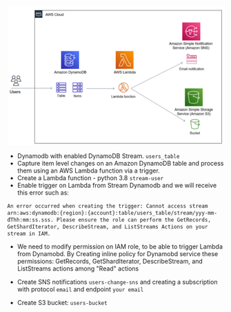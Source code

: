![](./amazon-dynamodb-streams-trigger-aws-lambda-function-with-s3-and-sns.png)
- Dynamodb with enabled DynamoDB Stream. `users_table`
- Capture item level changes on an Amazon DynamoDB table and process them using an AWS Lambda function via a trigger.
- Create a Lambda function - python 3.8 `stream-user`
- Enable trigger on Lambda from Stream Dynamodb and we will receive this error such as:

```
An error occurred when creating the trigger: Cannot access stream arn:aws:dynamodb:{region}:{account}:table/users_table/stream/yyy-mm-đThh:mm:ss.sss. Please ensure the role can perform the GetRecords, GetShardIterator, DescribeStream, and ListStreams Actions on your stream in IAM.
```
- We need to modify permission on IAM role, to be able to trigger Lambda from Dynamobd. By Creating inline policy for Dynamobd service these permissions: GetRecords, GetShardIterator, DescribeStream, and ListStreams actions among "Read" actions

- Create SNS notifications `users-change-sns` and creating a subscription with protocol `email` and endpoint `your email`
- Create S3 bucket: `users-bucket`